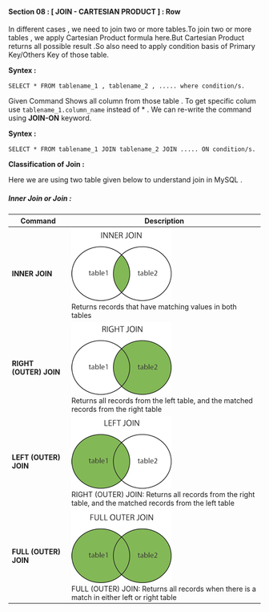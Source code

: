 
<br>
<br>

#### Section 08 : [ JOIN - CARTESIAN PRODUCT ] : Row 


In different cases , we need to join two or more tables.To join two or more tables , we apply Cartesian Product formula here.But Cartesian Product returns all possible result .So also need to apply condition basis of Primary Key/Others Key of those table.

**Syntex :** 
```
SELECT * FROM tablename_1 , tablename_2 , ..... where condition/s.
```
Given Command Shows all column from those table . To get specific colum use ```tablename_1.column_name``` instead of * . We can re-write the command using **JOIN-ON** keyword.

**Syntex :** 

```
SELECT * FROM tablename_1 JOIN tablename_2 JOIN ..... ON condition/s.
```

**Classification of Join :** 

Here we are using two table given below to understand join in MySQL . 

##### Inner Join or Join : 






| Command    | Description |
| ----------- | ----------- |
|  **INNER JOIN** | <img src="images/inner.gif">  <br> Returns records that have matching values in both tables |
| **RIGHT (OUTER) JOIN** |<img src="images/right.gif">  <br>Returns all records from the left table, and the matched records from the right table|
| **LEFT (OUTER) JOIN** |<img src="images/left.gif">  <br>RIGHT (OUTER) JOIN: Returns all records from the right table, and the matched records from the left table|
| **FULL (OUTER) JOIN** |<img src="images/full.gif">  <br>FULL (OUTER) JOIN: Returns all records when there is a match in either left or right table|
